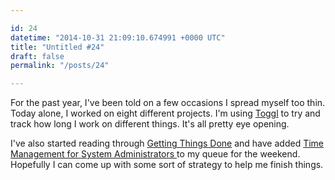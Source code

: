 ```yaml
---

id: 24
datetime: "2014-10-31 21:09:10.674991 +0000 UTC"
title: "Untitled #24"
draft: false
permalink: "/posts/24"

---
```


For the past year, I've been told on a few occasions I spread myself too thin. Today alone, I worked on eight different projects. I'm using [Toggl](https://www.toggl.com) to try and track how long I work on different things. It's all pretty eye opening.

I've also started reading through [Getting Things Done](https://www.goodreads.com/book/show/1633.Getting_Things_Done) and have added [Time Management for System Administrators
](https://www.goodreads.com/book/show/376236.Time_Management_for_System_Administrators) to my queue for the weekend. Hopefully I can come up with some sort of strategy to help me finish things.
